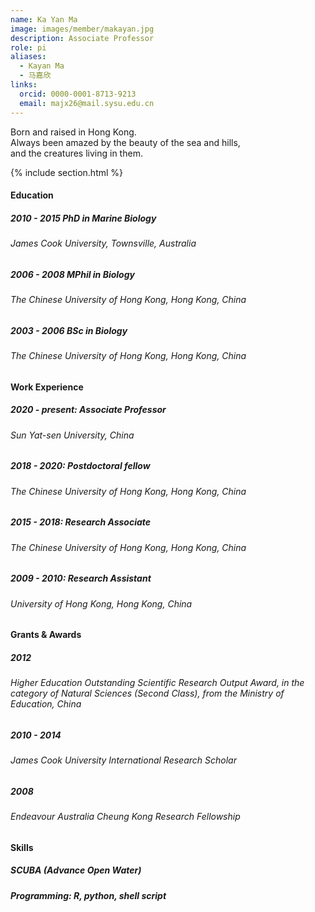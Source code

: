 ```yaml
---
name: Ka Yan Ma
image: images/member/makayan.jpg
description: Associate Professor
role: pi
aliases:
  - Kayan Ma
  - 马嘉欣
links:
  orcid: 0000-0001-8713-9213
  email: majx26@mail.sysu.edu.cn
---
```


<centre>
Born and raised in Hong Kong. <br>
Always been amazed by the beauty of the sea and hills, <br>
and the creatures living in them. <br>
</centre>

{% include section.html %}

<centre>
<h4>Education</h4>
<h5>2010 - 2015 PhD in Marine Biology</h5>
<h6>James Cook University, Townsville, Australia</h6>

<h5>2006 - 2008 MPhil in Biology</h5>
<h6>The Chinese University of Hong Kong, Hong Kong, China</h6>

<h5>2003 - 2006 BSc in Biology</h5>
<h6>The Chinese University of Hong Kong, Hong Kong, China</h6>


<h4>Work Experience</h4>
<h5>2020 - present: Associate Professor</h5>
<h6>Sun Yat-sen University, China</h6>

<h5>2018 - 2020: Postdoctoral fellow</h5>
<h6>The Chinese University of Hong Kong, Hong Kong, China</h6>

<h5>2015 - 2018: Research Associate </h5>
<h6>The Chinese University of Hong Kong, Hong Kong, China</h6>

<h5>2009 - 2010: Research Assistant</h5>
<h6>University of Hong Kong, Hong Kong, China</h6>


<h4>Grants & Awards</h4>
<h5>2012</h5>
<h6>Higher Education Outstanding Scientific Research Output Award, in the category of Natural Sciences (Second Class), from the Ministry of Education, China</h6>

<h5>2010 - 2014</h5>
<h6>James Cook University International Research Scholar</h6>
 
<h5>2008</h5>
<h6>Endeavour Australia Cheung Kong Research Fellowship</h6>


<h4>Skills</h4>
<h5>SCUBA (Advance Open Water)</h5>
<h5>Programming: R, python, shell script</h5>

</centre>

